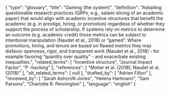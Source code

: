 {
    "type": "glossary",
    "title": "Gaming (the system)",
    "definition": "Adopting questionable research practices (QRPs, e.g., salami slicing of an academic paper) that would align with academic incentive structures that benefit the academic (e.g. in prestige, hiring, or promotion) regardless of whether they support the process of scholarship. If systems rely on metrics to determine an outcome (e.g. academic credit) those metrics can be subject to intentional manipulation (Naudet et al., 2018) or “gamed”. Where promotions, hiring, and tenure are based on flawed metrics they may disfavor openness, rigor, and transparent work (Naudet et al., 2018) - for example favoring “quantity over quality” - and exacerbate existing inequalities.",
    "related_terms": [
        "Incentive structure",
        "Journal Impact Factor",
        "P -hacking"
    ],
    "references": [
        "Moher et al. (2018); Naudet et al. (2018)"
    ],
    "alt_related_terms": [
        null
    ],
    "drafted_by": [
        "Adrien Fillon"
    ],
    "reviewed_by": [
        "Sarah Ashcroft-Jones",
        "Helena Hartmann",
        "Sam Parsons",
        "Charlotte R. Pennington"
    ],
    "language": "english"
}
